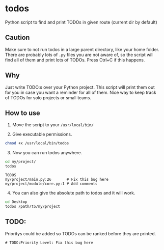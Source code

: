 # todos
Python script to find and print TODOs in given route (current dir by default)  

## Caution
Make sure to not run todos in a large parent directory, like your home folder. There are probably lots of `.py` files you are not aware of, so the script will find all of them and print lots of TODOs. Press Ctrl+C if this happens.

## Why
Just write TODO:s over your Python project. This script will print them out for you in case you want a reminder for all of them. Nice way to keep track of TODOs for solo projects or small teams. 

## How to use
1. Move the script to your `/usr/local/bin/`

2. Give executable permissions.  

```bash
chmod +x /usr/local/bin/todos
```  


3. Now you can run todos anywhere.

```bash
cd my/project/
todos
```  

```
TODOS
my/project/main.py:26       # Fix this bug here
my/project/module/core.py:1 # Add comments
```

4. You can also give the absolute path to todos and it will work.
```bash
cd Desktop
todos /path/to/my/project
```  
   
## TODO:
Prioritys could be added so TODOs can be ranked before they are printed.  

`# TODO:Priority Level: Fix this bug here`
